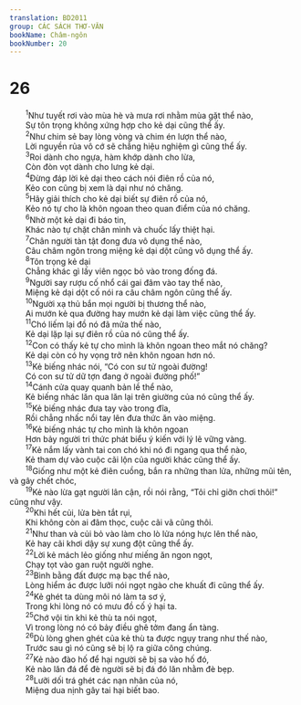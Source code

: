 ```yaml
---
translation: BD2011
group: CÁC SÁCH THƠ-VĂN
bookName: Châm-ngôn 
bookNumber: 20
---
```


<div class="title"><h1>26</h1></div>
<span class="verse ch_26_1">  <sup>1</sup>Như tuyết rơi vào mùa hè và mưa rơi nhằm mùa gặt thể nào,<br/>  Sự tôn trọng không xứng hợp cho kẻ dại cũng thể ấy.<br/></span>
<span class="verse ch_26_2">  <sup>2</sup>Như chim sẻ bay lòng vòng và chim én lượn thể nào,<br/>  Lời nguyền rủa vô cớ sẽ chẳng hiệu nghiệm gì cũng thể ấy.<br/></span>
<span class="verse ch_26_3">  <sup>3</sup>Roi dành cho ngựa, hàm khớp dành cho lừa,<br/>  Còn đòn vọt dành cho lưng kẻ dại.<br/></span>
<span class="verse ch_26_4">  <sup>4</sup>Ðừng đáp lời kẻ dại theo cách nói điên rồ của nó,<br/>  Kẻo con cũng bị xem là dại như nó chăng.<br/></span>
<span class="verse ch_26_5">  <sup>5</sup>Hãy giải thích cho kẻ dại biết sự điên rồ của nó,<br/>  Kẻo nó tự cho là khôn ngoan theo quan điểm của nó chăng.<br/></span>
<span class="verse ch_26_6">  <sup>6</sup>Nhờ một kẻ dại đi báo tin,<br/>  Khác nào tự chặt chân mình và chuốc lấy thiệt hại.<br/></span>
<span class="verse ch_26_7">  <sup>7</sup>Chân người tàn tật đong đưa vô dụng thể nào,<br/>  Câu châm ngôn trong miệng kẻ dại dột cũng vô dụng thể ấy.<br/></span>
<span class="verse ch_26_8">  <sup>8</sup>Tôn trọng kẻ dại<br/>  Chẳng khác gì lấy viên ngọc bỏ vào trong đống đá. <br/></span>
<span class="verse ch_26_9">  <sup>9</sup>Người say rượu cố nhổ cái gai đâm vào tay thể nào,<br/>  Miệng kẻ dại dột cố nói ra câu châm ngôn cũng thể ấy.<br/></span>
<span class="verse ch_26_10">  <sup>10</sup>Người xạ thủ bắn mọi người bị thương thể nào,<br/>  Ai mướn kẻ qua đường hay mướn kẻ dại làm việc cũng thể ấy. <br/></span>
<span class="verse ch_26_11">  <sup>11</sup>Chó liếm lại đồ nó đã mửa thế nào,<br/>  Kẻ dại lặp lại sự điên rồ của nó cũng thể ấy.<br/></span>
<span class="verse ch_26_12">  <sup>12</sup>Con có thấy kẻ tự cho mình là khôn ngoan theo mắt nó chăng?<br/>  Kẻ dại còn có hy vọng trở nên khôn ngoan hơn nó.<br/></span>
<span class="verse ch_26_13">  <sup>13</sup>Kẻ biếng nhác nói, “Có con sư tử ngoài đường!<br/>  Có con sư tử dữ tợn đang ở ngoài đường phố!”<br/></span>
<span class="verse ch_26_14">  <sup>14</sup>Cánh cửa quay quanh bản lề thể nào,<br/>  Kẻ biếng nhác lăn qua lăn lại trên giường của nó cũng thể ấy.<br/></span>
<span class="verse ch_26_15">  <sup>15</sup>Kẻ biếng nhác đưa tay vào trong đĩa,<br/>  Rồi chẳng nhấc nổi tay lên đưa thức ăn vào miệng.<br/></span>
<span class="verse ch_26_16">  <sup>16</sup>Kẻ biếng nhác tự cho mình là khôn ngoan<br/>  Hơn bảy người tri thức phát biểu ý kiến với lý lẽ vững vàng.<br/></span>
<span class="verse ch_26_17">  <sup>17</sup>Kẻ nắm lấy vành tai con chó khi nó đi ngang qua thể nào,<br/>  Kẻ tham dự vào cuộc cãi lộn của người khác cũng thể ấy.<br/></span>
<span class="verse ch_26_18">  <sup>18</sup>Giống như một kẻ điên cuồng, bắn ra những than lửa, những mũi tên, và gây chết chóc,<br/></span>
<span class="verse ch_26_19">  <sup>19</sup>Kẻ nào lừa gạt người lân cận, rồi nói rằng, “Tôi chỉ giỡn chơi thôi!” cũng như vậy.<br/></span>
<span class="verse ch_26_20">  <sup>20</sup>Khi hết củi, lửa bèn tắt rụi,<br/>  Khi không còn ai đâm thọc, cuộc cãi vã cũng thôi.<br/></span>
<span class="verse ch_26_21">  <sup>21</sup>Như than và củi bỏ vào làm cho lò lửa nóng hực lên thể nào,<br/>  Kẻ hay cãi khơi dậy sự xung đột cũng thể ấy.<br/></span>
<span class="verse ch_26_22">  <sup>22</sup>Lời kẻ mách lẻo giống như miếng ăn ngon ngọt,<br/>  Chạy tọt vào gan ruột người nghe.<br/></span>
<span class="verse ch_26_23">  <sup>23</sup>Bình bằng đất được mạ bạc thể nào,<br/>  Lòng hiểm ác được lưỡi nói ngọt ngào che khuất đi cũng thể ấy.<br/></span>
<span class="verse ch_26_24">  <sup>24</sup>Kẻ ghét ta dùng môi nó làm ta sơ ý,<br/>  Trong khi lòng nó có mưu đồ cố ý hại ta.<br/></span>
<span class="verse ch_26_25">  <sup>25</sup>Chớ vội tin khi kẻ thù ta nói ngọt,<br/>  Vì trong lòng nó có bảy điều ghê tởm đang ẩn tàng.<br/></span>
<span class="verse ch_26_26">  <sup>26</sup>Dù lòng ghen ghét của kẻ thù ta được ngụy trang như thế nào,<br/>  Trước sau gì nó cũng sẽ bị lộ ra giữa công chúng.<br/></span>
<span class="verse ch_26_27">  <sup>27</sup>Kẻ nào đào hố để hại người sẽ bị sa vào hố đó,<br/>  Kẻ nào lăn đá để đè người sẽ bị đá đó lăn nhằm đè bẹp.<br/></span>
<span class="verse ch_26_28">  <sup>28</sup>Lưỡi dối trá ghét các nạn nhân của nó,<br/>  Miệng dua nịnh gây tai hại biết bao.<br/></span>
